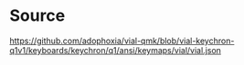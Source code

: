 # Source
https://github.com/adophoxia/vial-qmk/blob/vial-keychron-q1v1/keyboards/keychron/q1/ansi/keymaps/vial/vial.json
